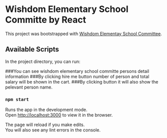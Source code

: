 # Wishdom Elementary School Committe by React

This project was bootstrapped with [Wishdom Elementay School Committee](https://wishdom-elementary-school-committee-by-react.netlify.app/).

## Available Scripts

In the project directory, you can run:


###You can see wishdom elementary school committe persons detail information
###By clicking hire me button number of person and total salary will be shown in the cart.
###By clicking button it will also show the pelevant person name.


### `npm start`

Runs the app in the development mode.\
Open [http://localhost:3000](http://localhost:3000) to view it in the browser.

The page will reload if you make edits.\
You will also see any lint errors in the console.


